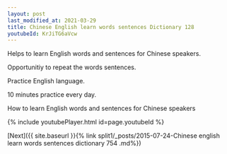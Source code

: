 ```yaml
---
layout: post
last_modified_at: 2021-03-29
title: Chinese English learn words sentences Dictionary 128 
youtubeId: KrJiTG6aVcw
---
```

 
 
Helps to learn English words and sentences for Chinese speakers.

Opportunitiy to repeat the words sentences. 

Practice English language. 
 
10 minutes practice every day. 
 
How to learn English words and sentences for Chinese speakers 
 
{% include youtubePlayer.html id=page.youtubeId %}
 
 
[Next]({{ site.baseurl }}{% link  split1/_posts/2015-07-24-Chinese english learn words sentences dictionary 754 .md%})
 
